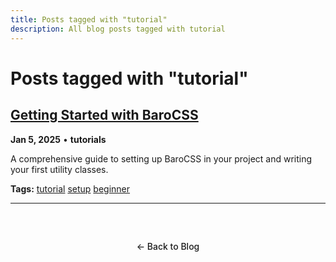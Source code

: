 ```yaml
---
title: Posts tagged with "tutorial"
description: All blog posts tagged with tutorial
---
```


# Posts tagged with "tutorial"

## [Getting Started with BaroCSS](/blog/2025/getting-started)

**Jan 5, 2025** • **tutorials**

A comprehensive guide to setting up BaroCSS in your project and writing your first utility classes.

**Tags:** [tutorial](/blog/tags/tutorial) [setup](/blog/tags/setup) [beginner](/blog/tags/beginner)

---

<div class="back-to-blog">
  <a href="/blog/" class="back-link">← Back to Blog</a>
</div>

<style>
.back-to-blog {
  text-align: center;
  margin: 3rem 0;

.back-link {
  display: inline-block;
  padding: 0.75rem 1.5rem;
  background: var(--vp-c-bg-soft);
  color: var(--vp-c-text-1);
  text-decoration: none;
  border-radius: 8px;
  border: 1px solid var(--vp-c-divider);
  transition: all 0.2s ease;
  font-weight: 500;

.back-link:hover {
  background: var(--vp-c-brand);
  color: white;
  border-color: var(--vp-c-brand);
</style>